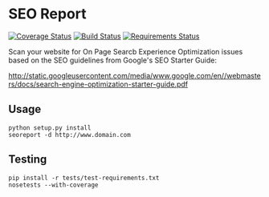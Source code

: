 SEO Report
==========

[![Coverage Status](https://coveralls.io/repos/github/drawbuildplay/seo_report/badge.svg?branch=master)](https://coveralls.io/github/drawbuildplay/seo_report?branch=master)
[![Build Status](https://travis-ci.org/drawbuildplay/seo_report.svg?branch=master)](https://travis-ci.org/drawbuildplay/seo_report)
[![Requirements Status](https://requires.io/github/drawbuildplay/seo_report/requirements.svg?branch=master)](https://requires.io/github/drawbuildplay/seo_report/requirements/?branch=master)

Scan your website for On Page Searcb Experience Optimization issues based on 
the SEO guidelines from Google's SEO Starter Guide:
        
http://static.googleusercontent.com/media/www.google.com/en//webmasters/docs/search-engine-optimization-starter-guide.pdf


Usage
-----

```
python setup.py install
seoreport -d http://www.domain.com
```

Testing
-------
```
pip install -r tests/test-requirements.txt
nosetests --with-coverage
```
